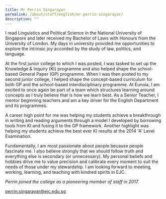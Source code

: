 ```yaml
---
title: Mr Perrin Singarayar
permalink: /about/staff/english/mr-perrin-singarayar/
description: ""
---
```

I read Linguistics and Political Science in the National University of Singapore and later received my Bachelor of Laws with Honours from the University of London. My days in university provided me opportunities to explore the intrinsic joy accorded by the study of law, politics, and language.

At the first junior college to which I was posted, I was tasked to set up the Knowledge & Inquiry (KI) programme and also helped shape the school-based General Paper (GP) programme. When I was then posted to my second junior college, I helped shape the concept-based curriculum for both GP and the school-based interdisciplinary programme. At Eunoia, I am excited to once again be part of a team which structures learning around concepts as I truly believe that is how we learn best. As a Senior Teacher, I mentor beginning teachers and am a key driver for the English Department and its programmes.

A career high point for me was helping my students achieve a breakthrough in writing and reading arguments through a model I developed by borrowing tools from KI and fusing it to the GP framework. Another highlight was helping my students achieve the best ever KI results at the 2014 'A' Level Examination.

Fundamentally, I am most passionate about people because people fascinate me. I also believe strongly that we should follow truth and everything else is secondary (or unnecessary). My personal beliefs and hobbies drive me to value precision and calibrate every moment to suit the needs of those under my stewardship. I am looking forward to meeting, working, learning, and teaching with kindred spirits in EJC.

_Perrin joined the college as a pioneering member of staff in 2017._

[perrin.singarayar@ejc.edu.sg](mailto:perrin.singarayar@ejc.edu.sg)